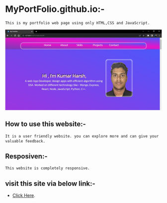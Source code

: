 # MyPortFolio.github.io:-
    This is my portfolio web page using only HTML,CSS and JavaScript.
![This is a sample image](/img/mainpage.JPG)
## How to use this website:- 
    It is a user friendly website. you can explore more and can give your valuable feedback.
## Resposiven:- 
    This website is completely responsive.

## visit this site via below link:-
* [Click Here][ce].

   [ce]: <https://kumarharsh2001.github.io/MyPortFolio.github.io/>
   